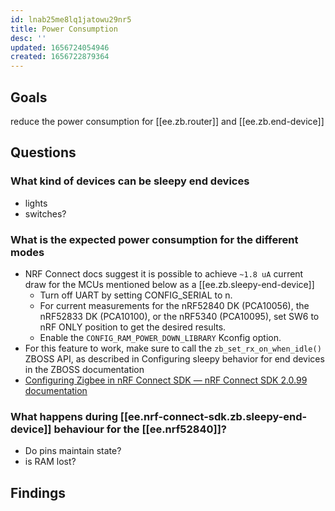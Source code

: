 ```yaml
---
id: lnab25me8lq1jatowu29nr5
title: Power Consumption
desc: ''
updated: 1656724054946
created: 1656722879364
---
```


## Goals

reduce the power consumption for [[ee.zb.router]] and [[ee.zb.end-device]]


## Questions

### What kind of devices can be sleepy end devices

- lights
- switches?


### What is the expected power consumption for the different modes

- NRF Connect docs suggest it is possible to achieve `~1.8 uA` current draw for the MCUs mentioned below as a [[ee.zb.sleepy-end-device]]
  - Turn off UART by setting CONFIG_SERIAL to n.
  - For current measurements for the nRF52840 DK (PCA10056), the nRF52833 DK (PCA10100), or the nRF5340 (PCA10095), set SW6 to nRF ONLY position to get the desired results.
  - Enable the `CONFIG_RAM_POWER_DOWN_LIBRARY` Kconfig option.
- For this feature to work, make sure to call the `zb_set_rx_on_when_idle()` ZBOSS API, as described in Configuring sleepy behavior for end devices in the ZBOSS documentation
- [Configuring Zigbee in nRF Connect SDK &mdash; nRF Connect SDK 2.0.99 documentation](http://developer.nordicsemi.com/nRF_Connect_SDK/doc/latest/nrf/ug_zigbee_configuring.html#power-saving-during-sleep)

### What happens during [[ee.nrf-connect-sdk.zb.sleepy-end-device]] behaviour for the [[ee.nrf52840]]?

- Do pins maintain state?
- is RAM lost?

## Findings

